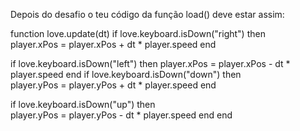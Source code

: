 
Depois do desafio o teu código da função load() deve estar assim:

function love.update(dt)
  if love.keyboard.isDown("right") then      
    player.xPos = player.xPos + dt * player.speed
  end

  if love.keyboard.isDown("left") then
    player.xPos = player.xPos - dt * player.speed
  end
  if love.keyboard.isDown("down") then      
    player.yPos = player.yPos + dt * player.speed
  end

  if love.keyboard.isDown("up") then      
    player.yPos = player.yPos - dt * player.speed
  end 
end

